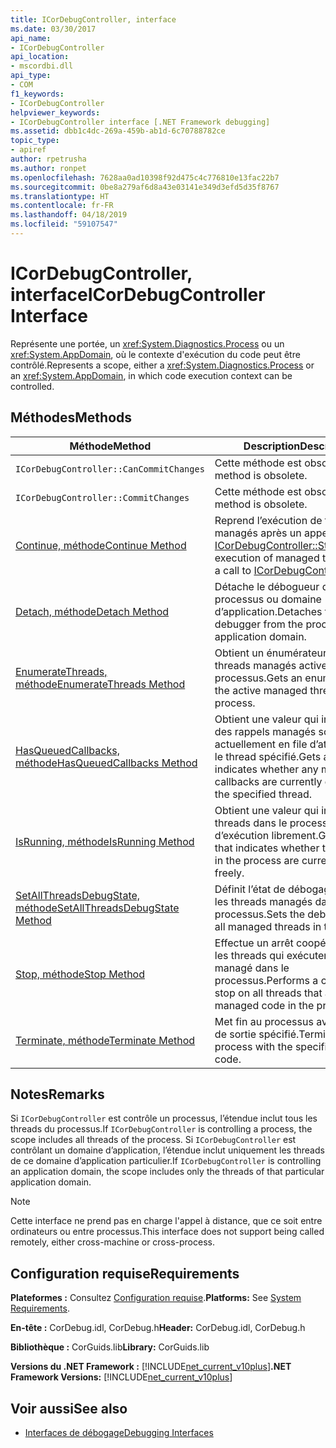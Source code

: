```yaml
---
title: ICorDebugController, interface
ms.date: 03/30/2017
api_name:
- ICorDebugController
api_location:
- mscordbi.dll
api_type:
- COM
f1_keywords:
- ICorDebugController
helpviewer_keywords:
- ICorDebugController interface [.NET Framework debugging]
ms.assetid: dbb1c4dc-269a-459b-ab1d-6c70788782ce
topic_type:
- apiref
author: rpetrusha
ms.author: ronpet
ms.openlocfilehash: 7628aa0ad10398f92d475c4c776810e13fac22b7
ms.sourcegitcommit: 0be8a279af6d8a43e03141e349d3efd5d35f8767
ms.translationtype: HT
ms.contentlocale: fr-FR
ms.lasthandoff: 04/18/2019
ms.locfileid: "59107547"
---
```

# <a name="icordebugcontroller-interface"></a><span data-ttu-id="3fae8-102">ICorDebugController, interface</span><span class="sxs-lookup"><span data-stu-id="3fae8-102">ICorDebugController Interface</span></span>

<span data-ttu-id="3fae8-103">Représente une portée, un <xref:System.Diagnostics.Process> ou un <xref:System.AppDomain>, où le contexte d'exécution du code peut être contrôlé.</span><span class="sxs-lookup"><span data-stu-id="3fae8-103">Represents a scope, either a <xref:System.Diagnostics.Process> or an <xref:System.AppDomain>, in which code execution context can be controlled.</span></span>  
  
## <a name="methods"></a><span data-ttu-id="3fae8-104">Méthodes</span><span class="sxs-lookup"><span data-stu-id="3fae8-104">Methods</span></span>  
  
|<span data-ttu-id="3fae8-105">Méthode</span><span class="sxs-lookup"><span data-stu-id="3fae8-105">Method</span></span>|<span data-ttu-id="3fae8-106">Description</span><span class="sxs-lookup"><span data-stu-id="3fae8-106">Description</span></span>|  
|------------|-----------------|  
|`ICorDebugController::CanCommitChanges`|<span data-ttu-id="3fae8-107">Cette méthode est obsolète.</span><span class="sxs-lookup"><span data-stu-id="3fae8-107">This method is obsolete.</span></span>|  
|`ICorDebugController::CommitChanges`|<span data-ttu-id="3fae8-108">Cette méthode est obsolète.</span><span class="sxs-lookup"><span data-stu-id="3fae8-108">This method is obsolete.</span></span>|  
|[<span data-ttu-id="3fae8-109">Continue, méthode</span><span class="sxs-lookup"><span data-stu-id="3fae8-109">Continue Method</span></span>](../../../../docs/framework/unmanaged-api/debugging/icordebugcontroller-continue-method.md)|<span data-ttu-id="3fae8-110">Reprend l’exécution de threads managés après un appel à [ICorDebugController::Stop](../../../../docs/framework/unmanaged-api/debugging/icordebugcontroller-stop-method.md).</span><span class="sxs-lookup"><span data-stu-id="3fae8-110">Resumes execution of managed threads after a call to [ICorDebugController::Stop](../../../../docs/framework/unmanaged-api/debugging/icordebugcontroller-stop-method.md).</span></span>|  
|[<span data-ttu-id="3fae8-111">Detach, méthode</span><span class="sxs-lookup"><span data-stu-id="3fae8-111">Detach Method</span></span>](../../../../docs/framework/unmanaged-api/debugging/icordebugcontroller-detach-method.md)|<span data-ttu-id="3fae8-112">Détache le débogueur du processus ou domaine d’application.</span><span class="sxs-lookup"><span data-stu-id="3fae8-112">Detaches the debugger from the process or application domain.</span></span>|  
|[<span data-ttu-id="3fae8-113">EnumerateThreads, méthode</span><span class="sxs-lookup"><span data-stu-id="3fae8-113">EnumerateThreads Method</span></span>](../../../../docs/framework/unmanaged-api/debugging/icordebugcontroller-enumeratethreads-method.md)|<span data-ttu-id="3fae8-114">Obtient un énumérateur pour les threads managés actives dans le processus.</span><span class="sxs-lookup"><span data-stu-id="3fae8-114">Gets an enumerator for the active managed threads in the process.</span></span>|  
|[<span data-ttu-id="3fae8-115">HasQueuedCallbacks, méthode</span><span class="sxs-lookup"><span data-stu-id="3fae8-115">HasQueuedCallbacks Method</span></span>](../../../../docs/framework/unmanaged-api/debugging/icordebugcontroller-hasqueuedcallbacks-method.md)|<span data-ttu-id="3fae8-116">Obtient une valeur qui indique si des rappels managés sont actuellement en file d’attente pour le thread spécifié.</span><span class="sxs-lookup"><span data-stu-id="3fae8-116">Gets a value that indicates whether any managed callbacks are currently queued for the specified thread.</span></span>|  
|[<span data-ttu-id="3fae8-117">IsRunning, méthode</span><span class="sxs-lookup"><span data-stu-id="3fae8-117">IsRunning Method</span></span>](../../../../docs/framework/unmanaged-api/debugging/icordebugcontroller-isrunning-method.md)|<span data-ttu-id="3fae8-118">Obtient une valeur qui indique si les threads dans le processus en cours d’exécution librement.</span><span class="sxs-lookup"><span data-stu-id="3fae8-118">Gets a value that indicates whether the threads in the process are currently running freely.</span></span>|  
|[<span data-ttu-id="3fae8-119">SetAllThreadsDebugState, méthode</span><span class="sxs-lookup"><span data-stu-id="3fae8-119">SetAllThreadsDebugState Method</span></span>](../../../../docs/framework/unmanaged-api/debugging/icordebugcontroller-setallthreadsdebugstate-method.md)|<span data-ttu-id="3fae8-120">Définit l’état de débogage de tous les threads managés dans le processus.</span><span class="sxs-lookup"><span data-stu-id="3fae8-120">Sets the debug state of all managed threads in the process.</span></span>|  
|[<span data-ttu-id="3fae8-121">Stop, méthode</span><span class="sxs-lookup"><span data-stu-id="3fae8-121">Stop Method</span></span>](../../../../docs/framework/unmanaged-api/debugging/icordebugcontroller-stop-method.md)|<span data-ttu-id="3fae8-122">Effectue un arrêt coopératif sur tous les threads qui exécutent du code managé dans le processus.</span><span class="sxs-lookup"><span data-stu-id="3fae8-122">Performs a cooperative stop on all threads that are running managed code in the process.</span></span>|  
|[<span data-ttu-id="3fae8-123">Terminate, méthode</span><span class="sxs-lookup"><span data-stu-id="3fae8-123">Terminate Method</span></span>](../../../../docs/framework/unmanaged-api/debugging/icordebugcontroller-terminate-method.md)|<span data-ttu-id="3fae8-124">Met fin au processus avec le code de sortie spécifié.</span><span class="sxs-lookup"><span data-stu-id="3fae8-124">Terminates the process with the specified exit code.</span></span>|  
  
## <a name="remarks"></a><span data-ttu-id="3fae8-125">Notes</span><span class="sxs-lookup"><span data-stu-id="3fae8-125">Remarks</span></span>  
 <span data-ttu-id="3fae8-126">Si `ICorDebugController` est contrôle un processus, l’étendue inclut tous les threads du processus.</span><span class="sxs-lookup"><span data-stu-id="3fae8-126">If `ICorDebugController` is controlling a process, the scope includes all threads of the process.</span></span> <span data-ttu-id="3fae8-127">Si `ICorDebugController` est contrôlant un domaine d’application, l’étendue inclut uniquement les threads de ce domaine d’application particulier.</span><span class="sxs-lookup"><span data-stu-id="3fae8-127">If `ICorDebugController` is controlling an application domain, the scope includes only the threads of that particular application domain.</span></span>  
  
> [!NOTE]
>  <span data-ttu-id="3fae8-128">Cette interface ne prend pas en charge l'appel à distance, que ce soit entre ordinateurs ou entre processus.</span><span class="sxs-lookup"><span data-stu-id="3fae8-128">This interface does not support being called remotely, either cross-machine or cross-process.</span></span>  
  
## <a name="requirements"></a><span data-ttu-id="3fae8-129">Configuration requise</span><span class="sxs-lookup"><span data-stu-id="3fae8-129">Requirements</span></span>  
 <span data-ttu-id="3fae8-130">**Plateformes :** Consultez [Configuration requise](../../../../docs/framework/get-started/system-requirements.md).</span><span class="sxs-lookup"><span data-stu-id="3fae8-130">**Platforms:** See [System Requirements](../../../../docs/framework/get-started/system-requirements.md).</span></span>  
  
 <span data-ttu-id="3fae8-131">**En-tête :** CorDebug.idl, CorDebug.h</span><span class="sxs-lookup"><span data-stu-id="3fae8-131">**Header:** CorDebug.idl, CorDebug.h</span></span>  
  
 <span data-ttu-id="3fae8-132">**Bibliothèque :** CorGuids.lib</span><span class="sxs-lookup"><span data-stu-id="3fae8-132">**Library:** CorGuids.lib</span></span>  
  
 <span data-ttu-id="3fae8-133">**Versions du .NET Framework :** [!INCLUDE[net_current_v10plus](../../../../includes/net-current-v10plus-md.md)]</span><span class="sxs-lookup"><span data-stu-id="3fae8-133">**.NET Framework Versions:** [!INCLUDE[net_current_v10plus](../../../../includes/net-current-v10plus-md.md)]</span></span>  
  
## <a name="see-also"></a><span data-ttu-id="3fae8-134">Voir aussi</span><span class="sxs-lookup"><span data-stu-id="3fae8-134">See also</span></span>

- [<span data-ttu-id="3fae8-135">Interfaces de débogage</span><span class="sxs-lookup"><span data-stu-id="3fae8-135">Debugging Interfaces</span></span>](../../../../docs/framework/unmanaged-api/debugging/debugging-interfaces.md)
